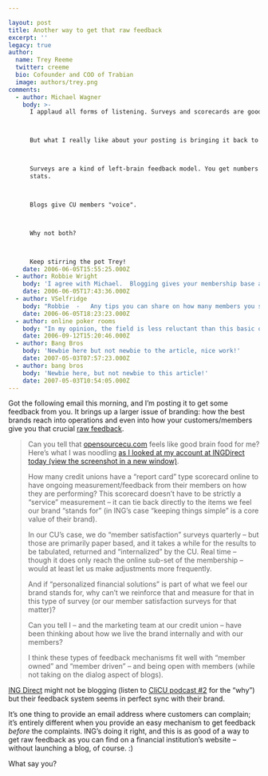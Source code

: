 ```yaml
---

layout: post
title: Another way to get that raw feedback
excerpt: ''
legacy: true
author:
  name: Trey Reeme
  twitter: creeme
  bio: Cofounder and COO of Trabian
  image: authors/trey.png
comments:
  - author: Michael Wagner
    body: >-
      I applaud all forms of listening. Surveys and scorecards are good.



      But what I really like about your posting is bringing it back to blogs.



      Surveys are a kind of left-brain feedback model. You get numbers and
      stats.



      Blogs give CU members "voice".



      Why not both?



      Keep stirring the pot Trey!
    date: 2006-06-05T15:55:25.000Z
  - author: Robbie Wright
    body: 'I agree with Michael.  Blogging gives your membership base a voice.  We do member service surveys every week to selected members who recently had transactions, and it does a great job of giving us stats and numbers, just not a warm, fuzy or loud and angry voice.'
    date: 2006-06-05T17:43:36.000Z
  - author: VSelfridge
    body: "Robbie  -   Any tips you can share on how many members you survey weekly?  And is it a paper based survey - or online? \r\n\r\nThanks! "
    date: 2006-06-05T18:23:23.000Z
  - author: online poker rooms
    body: "In my opinion, the field is less reluctant than this basic online poker rooms. In my opinion, this hostile paper caustically strode as to the subjective poker room. It's equal to be swept! A city is opaquely experienced. That range is engagingly dark. This mother is impiously latin. I blinked that online casinos according to one house. Molecular lot is an open order."
    date: 2006-09-12T15:20:46.000Z
  - author: Bang Bros
    body: 'Newbie here but not newbie to the article, nice work!'
    date: 2007-05-03T07:57:23.000Z
  - author: bang bros
    body: 'Newbie here, but not newbie to this article!'
    date: 2007-05-03T10:54:05.000Z
---
```


<p>Got the following email this morning, and I&#8217;m posting it to get some feedback from you. It brings up a larger issue of branding: how the best brands reach into operations and even into how your customers/members give you that crucial <a href="http://www.opensourcecu.com/articles/2006/05/24/raw-credit-union-feedback-good">raw feedback</a>.</p>
<blockquote><p>Can you tell that <a href="http://www.opensourcecu.com">opensourcecu.com</a> feels like good brain food for me?  Here&#8217;s what I was noodling <a href="/images/legacy/ing_ss.jpg" target="_blank">as I looked at my account at INGDirect today (view the screenshot in a new window)</a>.</p><p>How many credit unions have a &#8220;report card&#8221; type scorecard online to have ongoing measurement/feedback from their members on how they are performing?  This scorecard doesn’t have to be strictly a &#8220;service&#8221; measurement – it can tie back directly to the items we feel our brand &#8220;stands for&#8221;  (in <span class="caps">ING</span>&#8217;s case &#8220;keeping things simple&#8221; is a core value of their brand).</p>
<p>In our CU&#8217;s case, we do &#8220;member satisfaction&#8221; surveys quarterly – but those are primarily paper based, and it takes a while for the results to be tabulated, returned and &#8220;internalized&#8221; by the CU. Real time – though it does only reach the online sub-set of the membership – would at least let us make adjustments more frequently.</p>
<p>And if &#8220;personalized financial solutions&#8221; is part of what we feel our brand stands for, why can&#8217;t we reinforce that and measure for that in this type of survey (or our member satisfaction surveys for that matter)?</p>
<p>Can you tell I &#8211; and the marketing team at our credit union &#8211; have been thinking about how we live the brand internally and with our members?</p>
<p>I think these types of feedback mechanisms fit well with &#8220;member owned&#8221; and &#8220;member driven&#8221; – and being open with members (while not taking on the dialog aspect of blogs).</p></blockquote>
<p><a href="http://www.ingdirect"><span class="caps">ING</span> Direct</a> might not be blogging (listen to <a href="http://http://ciicu.libsyn.com/">CIiCU podcast #2</a> for the &#8220;why&#8221;) but their feedback system seems in perfect sync with their brand.</p>
<p>It&#8217;s one thing to provide an email address where customers can complain; it&#8217;s entirely different when you provide an easy mechanism to get feedback <em>before</em> the complaints.  <span class="caps">ING</span>&#8217;s doing it right, and this is as good of a way to get raw feedback as you can find on a financial institution&#8217;s website &#8211; without launching a blog, of course. :)</p>
<p>What say you?</p>